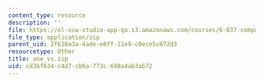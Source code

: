 ```yaml
---
content_type: resource
description: ''
file: https://ol-ocw-studio-app-qa.s3.amazonaws.com/courses/6-837-computer-graphics-fall-2012/cd3bf634c4d7cb6a773c698a4ab3ab72_one_vs.zip
file_type: application/zip
parent_uid: 2f610a3a-4ade-e0ff-11e9-c0ece5c872d3
resourcetype: Other
title: one_vs.zip
uid: cd3bf634-c4d7-cb6a-773c-698a4ab3ab72
---
```

